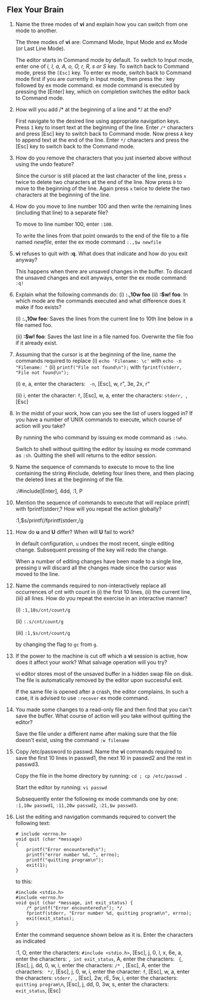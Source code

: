 ## Flex Your Brain

01. Name the three modes of **vi** and explain how you can switch from one mode to another.

    The three modes of **vi** are: Command Mode, Input Mode and ex Mode (or Last Line Mode).

    The editor starts in Command mode by default. To switch to Input mode, enter one of _i, I, a, A, o, O, r, R, s or S_ key. To switch back to Command mode, press the `[Esc]` key. To enter ex mode, switch back to Command mode first if you are currently in Input mode, then press the _:_ key followed by ex mode command. ex mode command is executed by pressing the [Enter] key, which on completion switches the editor back to Command mode.


02. How will you add /* at the beginning of a line and */ at the end?

    First navigate to the desired line using appropriate navigation keys. Press `I` key to insert text at the beginning of the line. Enter `/*` characters and press [Esc] key to switch back to Command mode. Now press `A` key to append text at the end of the line. Enter `*/` characters and press the [Esc] key to switch back to the Command mode.


03. How do you remove the characters that you just inserted above without using the undo feature?

    Since the cursor is still placed at the last character of the line, press `x` twice to delete two characters at the end of the line. Now press `0` to move to the beginning of the line. Again press `x` twice to delete the two characters at the beginning of the line.


04. How do you move to line number 100 and then write the remaining lines (including that line) to a separate file?

    To move to line number 100, enter `:100`.

    To write the lines from that point onwards to the end of the file to a file named _newfile_, enter the ex mode command `:.,$w newfile`


05. **vi** refuses to quit with **:q**. What does that indicate and how do you exit anyway?

    This happens when there are unsaved changes in the buffer. To discard the unsaved changes and exit anyways, enter the ex mode command: `:q!`


06. Explain what the following commands do: (i) **:.,10w foo** (ii) **:$w! foo**. In which mode are the commands executed and what difference does it make if foo exists?

    (i) **:.,10w foo**: Saves the lines from the current line to 10th line below in a file named foo.

    (ii) **:$w! foo**: Saves the last line in a file named foo. Overwrite the file foo if it already exist.


07. Assuming that the cursor is at the beginning of the line, name the commands required to replace (i) `echo 'Filename: \c'` with `echo -n "Filename: "` (ii) `printf("File not found\n");` with `fprintf(stderr, "File not found\n");`

    (i) e, a, enter the characters: ` -n`, [Esc], w, r", 3e, 2x, r"

    (ii) i, enter the character: `f`, [Esc], w, a, enter the characters: `stderr, `, [Esc]


08. In the midst of your work, how can you see the list of users logged in? If you have a number of UNIX commands to execute, which course of action will you take?

    By running the who command by issuing ex mode command as `:!who`.

    Switch to shell without quitting the editor by issuing ex mode command as `:sh`. Quitting the shell will returns to the editor session.


09. Name the sequence of commands to execute to move to the line containing the string #include, deleting four lines there, and then placing the deleted lines at the beginning of the file.

    :/#include[Enter], 4dd, :1, P


10. Mention the sequence of commands to execute that will replace printf( with fprintf(stderr,? How will you repeat the action globally?

    :1,$s/printf(/fprintf(stderr,/g


11. How do **u** and **U** differ? When will **U** fail to work?

    In default configuration, `u` undoes the most recent, single editing change. Subsequent pressing of the key will redo the change.

    When a number of editing changes have been made to a single line, pressing `U` will discard all the changes made since the cursor was moved to the line.


12. Name the commands required to non-interactively replace all occurrences of cnt with count in (i) the first 10 lines, (ii) the current line, (iii) all lines. How do you repeat the exercise in an interactive manner?

    (i) `:1,10s/cnt/count/g`

    (ii) `:.s/cnt/count/g`

    (iii) `:1,$s/cnt/count/g`

    by changing the flag to `gc` from `g`.


13. If the power to the machine is cut off which a **vi** session is active, how does it affect your work? What salvage operation will you try?

    vi editor stores most of the unsaved buffer in a hidden swap file on disk. The file is automatically removed by the editor upon successful exit.

    If the same file is opened after a crash, the editor complains. In such a case, it is advised to use `:recover` ex mode command.


14. You made some changes to a read-only file and then find that you can't save the buffer. What course of action will you take without quitting the editor?

    Save the file under a different name after making sure that the file doesn't exist, using the command `:w filename`


15. Copy /etc/password to passwd. Name the **vi** commands required to save the first 10 lines in passwd1, the next 10 in passwd2 and the rest in passwd3.

    Copy the file in the home directory by running: `cd ; cp /etc/passwd .`

    Start the editor by running: `vi passwd`

    Subsequently enter the following ex mode commands one by one: `:1,10w passwd1`, `:11,20w passwd2`, `:21,$w passwd3`.


16. List the editing and navigation commands required to convert the following text:

        # include <errno.h>
        void quit (char *message)
        {
            printf("Error encountered\n");
            printf("error number %d, ", errno);
            printf("quitting program\n");
            exit(1);
        }

    to this:

        #include <stdio.h>
        #include <errno.h>
        void quit (char *message, int exit_status) {
            /* printf("Error encountered\n"); */
            fprintf(stderr, "Error number %d, quitting program\n", errno);
            exit(exit_status);
        }

    Enter the command sequence shown below as it is. Enter the characters as indicated

    :1, O, enter the characters: `#include <stdio.h>`, [Esc], j, 0, l, x, 6e, a, enter the characters: `, int exit_status`, A, enter the characters: ` {`, [Esc], j, dd, 0, w, i, enter the characters: `/* `, [Esc], A, enter the characters: ` */`, [Esc], j, 0, w, i, enter the character: `f`, [Esc], w, a, enter the characters: `stderr, `, [Esc], 2w, rE, 5w, i, enter the characters: `quitting program\n`, [Esc], j, dd, 0, 3w, s, enter the characters: `exit_status`, [Esc]
